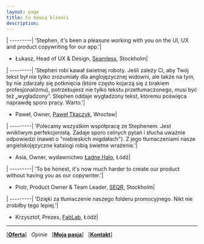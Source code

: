 ```yaml
---
layout: page
title: Co mówią klienci
description: 
---
```

|
---------|
'Stephen, it's been a pleasure working with you on the UI, UX and product copywriting for our app.'|
- Łukasz, Head of UX & Design, [Seamless](), Stockholm|

|
---------|
'Stephen robi kawał świetnej roboty. Jeśli zależy Ci, aby Twój tekst był nie tylko zrozumiały dla anglojęzycznej widowni, ale także na tym, by nie zdarzały się potknięcia (które często kojarzą się z brakiem profesjonalizmu), potrzebujesz nie tylko tekstu przetłumaczonego, musi być też „wygładzony”. Stephen oddaje wygładzony tekst, któremu poświęca naprawdę sporo pracy. Warto.'|
- Paweł, Owner, [Paweł Tkaczyk](https://paweltkaczyk.com/), Wrocław| 

|
---------|
'Polecamy wszystkim współpracę ze Stephenem. Jest wnikliwym perfekcjonistą. Zadaje sporo celnych pytań i słucha uważnie odpowiedzi (nawet o "niebieskich migdałach"). Z jego tłumaczeniami nasze angielskojęzyczne katalogi robią świetne wrażenie.'|
- Asia, Owner, wydawnictwo [Ładne Halo](https://ladne-halo.pl/), Łódź|

| 
---------|
'To be honest, it's now much harder to create our product without having you as our copywriter.'|
- Piotr, Product Owner & Team Leader, [SEQR](), Stockholm|

|
---------|
'Dzięki za tłumaczenie naszego folderu promocyjnego. Nikt nie zrobiłby tego lepiej.'|
- Krzysztof, Prezes, [FabLab](https://fablablodz.org/), Łódź|

---

[[__Oferta__](https://smoothenglish.com)]  &#xA0; _Opinie_  &#xA0; [[__Moja pasja__](../pages/pasja.html)]  &#xA0; [[__Kontakt__](../pages/kontakt.html)]
